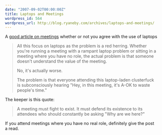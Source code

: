 ```yaml
---
date: "2007-09-02T00:00:00Z"
title: Laptops and Meetings
wordpress_id: 564
wordpress_url: http://blog.ryaneby.com/archives/laptops-and-meetings/
---
```

A <a href="http://www.randsinrepose.com/archives/2007/08/31/the_laptop_herring.html">good article on meetings</a> whether or not you agree with the use of laptops

<blockquote>All this focus on laptops as the problem is a red herring. Whether you're running a meeting with a rampant laptop problem or sitting in a meeting where you have no role, the actual problem is that someone doesn't understand the value of the meeting.

No, it's actually worse.

The problem is that everyone attending this laptop-laden clusterfuck is subconsciously hearing "Hey, in this meeting, it's A-OK to waste people's time."</blockquote>

The keeper is this quote:

<blockquote>A meeting must fight to exist. It must defend its existence to its attendees who should constantly be asking "Why are we here?"</blockquote>

If you attend meetings where you have no real role, definitely give the post a read.
